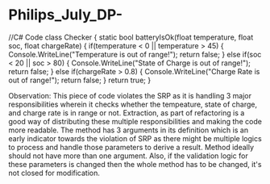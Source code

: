 # Philips_July_DP-
//C# Code
class Checker
{
    static bool batteryIsOk(float temperature, float soc, float chargeRate) {
        if(temperature < 0 || temperature > 45) {
            Console.WriteLine("Temperature is out of range!");
            return false;
        } else if(soc < 20 || soc > 80) {
            Console.WriteLine("State of Charge is out of range!");
            return false;
        } else if(chargeRate > 0.8) {
            Console.WriteLine("Charge Rate is out of range!");
            return false;
        }
        return true;
    }

Observation: 
This piece of code violates the SRP as it is handling 3 major responsibilities wherein it checks whether the tempeature, state of charge, and charge rate is in range or not. Extraction, as part of refactoring is a good way of distributing these multiple responsibilities and making the code more readable.
The method has 3 arguments in its definition which is an early indicator towards the violation of SRP as there might be multiple logics to process and handle those parameters to derive a result. Method ideally should not have more than one argument.
Also, if the validation logic for these parameters is changed then the whole method has to be changed, it's not closed for modification.
